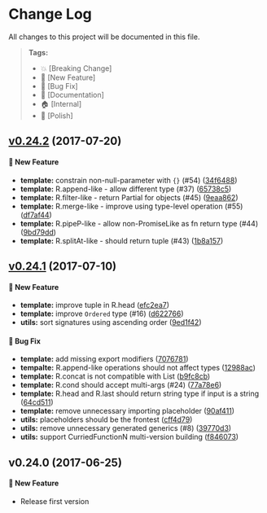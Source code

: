 # Change Log

All changes to this project will be documented in this file.

> **Tags:**
> - 💥 [Breaking Change]
> - 🚀 [New Feature]
> - 🐛 [Bug Fix]
> - 📝 [Documentation]
> - 🏠 [Internal]
> - 💅 [Polish]

<a name="v0.24.2"></a>
## [v0.24.2](https://github.com/ikatyang/types-ramda/compare/v0.24.1...v0.24.2) (2017-07-20)

#### 🚀 New Feature

- **template:** constrain non-null-parameter with `{}` (#54) ([34f6488](https://github.com/ikatyang/types-ramda/commit/34f6488))
- **template:** R.append-like - allow different type (#37) ([65738c5](https://github.com/ikatyang/types-ramda/commit/65738c5))
- **template:** R.filter-like - return Partial for objects (#45) ([9eaa862](https://github.com/ikatyang/types-ramda/commit/9eaa862))
- **template:** R.merge-like - improve using type-level operation (#55) ([df7af44](https://github.com/ikatyang/types-ramda/commit/df7af44))
- **template:** R.pipeP-like - allow non-PromiseLike as fn return type (#44) ([9bd79dd](https://github.com/ikatyang/types-ramda/commit/9bd79dd))
- **template:** R.splitAt-like - should return tuple (#43) ([1b8a157](https://github.com/ikatyang/types-ramda/commit/1b8a157))

<a name="v0.24.1"></a>
## [v0.24.1](https://github.com/ikatyang/types-ramda/compare/v0.24.0...v0.24.1) (2017-07-10)

#### 🚀 New Feature

- **template:** improve tuple in R.head ([efc2ea7](https://github.com/ikatyang/types-ramda/commit/efc2ea7))
- **template:** improve `Ordered` type (#16) ([d622766](https://github.com/ikatyang/types-ramda/commit/d622766))
- **utils:** sort signatures using ascending order ([9ed1f42](https://github.com/ikatyang/types-ramda/commit/9ed1f42))

#### 🐛 Bug Fix

- **template:** add missing export modifiers ([7076781](https://github.com/ikatyang/types-ramda/commit/7076781))
- **tempalte:** R.append-like operations should not affect types ([12988ac](https://github.com/ikatyang/types-ramda/commit/12988ac))
- **template:** R.concat is not compatible with List ([b9fc8cb](https://github.com/ikatyang/types-ramda/commit/b9fc8cb))
- **template:** R.cond should accept multi-args (#24) ([77a78e6](https://github.com/ikatyang/types-ramda/commit/77a78e6))
- **template:** R.head and R.last should return string type if input is a string ([64cd511](https://github.com/ikatyang/types-ramda/commit/64cd511))
- **template:** remove unnecessary importing placeholder ([90af411](https://github.com/ikatyang/types-ramda/commit/90af411))
- **utils:** placeholders should be the frontest ([cff4d79](https://github.com/ikatyang/types-ramda/commit/cff4d79))
- **utils:** remove unnecessary generated generics (#8) ([39770d3](https://github.com/ikatyang/types-ramda/commit/39770d3))
- **utils:** support CurriedFunctionN multi-version building ([f846073](https://github.com/ikatyang/types-ramda/commit/f846073))

## v0.24.0 (2017-06-25)

#### 🚀 New Feature
- Release first version
